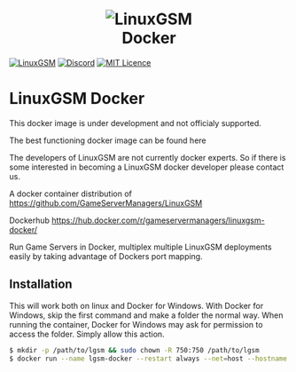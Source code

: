 <h1 align="center">
  <br>
  <img src="https://github.com/GameServerManagers/LinuxGSM-Docs/raw/master/.gitbook/assets/linuxgsm_colour_logo_workmark_short_384.png" alt="LinuxGSM">
  <br>
  Docker
  </h1>

[![LinuxGSM](https://img.shields.io/badge/-LinuxGSM-2b2b2b.svg?logo=data%3Aimage%2Fpng%3Bbase64%2CiVBORw0KGgoAAAANSUhEUgAAACsAAABACAYAAACDbo5ZAAAGD0lEQVR4AcWYa2wUVRvHz75c2vJ2disXoUBEVIioRAx%2BMIFA1IRwUS6KCCiIKBrvhEYiiGm5iBgk8QOGEgUUDYTttmVZWFr2UmwURS6iYAoCtmisElSsdHdbkT7%2BTzoNy%2BGc2dm54C%2F5Rdkz85x%2FZ86ZOXOYXYhIg3Phx%2FA4PAcv6f%2Btg5vhHJjP3EcZsgsshufJHH%2FAJbDztQ7aG35J1vgCXn%2BtgvrgEbLHYei9FmE3kDOUuh10OGwjZ7gEh7kZ9gNyllK3gnrg7%2BQs56DHjbCDyB0GuRF2ArnDeDfCziF3mO1G2FfJHRa4EXYpuUOxG2GXkzuUuBH2TXKH5W6ELSV3eM%2BNsOUk5yQcAY8p2uvgSPitor3MjbB1UOQXOFBvHwpbhPYWOExvL4SNUOQ7p4P2JTlzhOPmCu0vCu1PQpE2WOhk2MdJjk9y7HNwP1wEPUJbAcmZ6WTYrYolnifbxZBiibnFySHQCkUaLdY7C0V4%2FT5OhF1JcuIW6%2B0lOcvsBi2Ezao3j8Ov7Quwj52w60jNKIs1R5GatVaDDoEXSU4D7GSxbidYT3IuwjusFK0mNUVMwaZNNbl%2B%2F87hoVCom0HthaQmnG3QB0lNPcxlCvz%2B0GtlZTuorCxYYlA%2FDzbY%2FnrAgV3hCVLzCDMgEAi9wMMi9IIM%2FUwnNXWwi5mwRaSmmmXA798xq%2F3Khp420VeE1LyS6eQeBhttSXgzywCCToIUCOyYZvKLOWWwkdfd6ORVpGYJM0F5efDe9mEQHGty2BWTmhVGO4PNBmOoKzMBxmo%2FhD25dWvljSbD5hjMkb9gT9lJq63Mzi1bKkbjloc7xBWtwiRrDASCVRi%2FRxA8if%2BvrawMTzYI%2FACpeUv2KFFtDcUyTKilCHcis8G1Ga7wHpLzG8wVFs1K7jaeUKHZfIxmkj9%2FM4S9x9RGiMEudo0QbCVu9Xqn5PWEwLUk5%2FP0iaXac53I0kAH9Sau4m54lo%2FdTMfyekLYKQZ7ub34AbMMlmw5irC2VYTN0fuVMYMf8JHxJ7L7YYXAlSRnI2%2F8RtH4siTsDMz%2BZ5yS15OEXUxyDjGD1%2BvEq8MG16CDzY6JepKwT6geYbzxb0XjGMl7vwGSgzZIwo4nOa1M8Yr9Afb%2Fj8L21%2FsXaeaNZ2A6KTiEASph%2F0vF80cn4tokqu79fzfCUk2vfF4%2FFdFGEjGPHvg2yWrsDG%2F4%2BqpZB8jPOiXjWk0y5iXdM3XhKUvxBTA9UvHuvNPh%2Bzb%2BWj10z6nwuHWBbQFMvNCjKnn7qd1jS%2Fnx9VX3b6jC%2BbwOr5eMe3%2B83IcW4%2F3qgT%2BUTbA9srGaiHsn8AKiF6Ld%2FxF%2FOx6eeAJXabvK78MTTornNMd6XJTVR7%2Fj9bBjhFxV%2FMc1kJOAy2AeA%2FgrV4mFVDZFCqm8rEJ6qysCAWqK9iaztRJRbWXa4moFTELOav7jY%2FqAvoXp0Gc9NX7bIZl17%2FZl0rC1wRLeno0NvP%2B0CTcYNnS8wW6CtzNANaxzKqo9hRNOQ8rGo7tmSsMe2zWdt2frqVRcm5s2fofCgawDNHRNxnyfqgsYez4y4ADCjRM9H73hsNWafILTQdaFiSTj%2BQ%2FxA6yH7d%2BCmR8XbYr0a7VTF2N4siSsb5qdos3R6%2FjGxpULFfw7EfORnbrI9TAToX0sD40%2F2ylcGdh2Rdhg%2BSf2gka9jRTqK9%2BGwgHz7RTfVbHxirDhivdthYUvMRX8aYAD9lstvi%2B0aDL2DUZ0eCBUNNVG0IP65FLTWqPdiqdC0koHTVXe7iyNRG23QotBEy1RbTAzQyrmnYUT2rLsoA13JpcB4eVC2daBM1g2JGLekmwf5On7EJfngfZTNnVSce8bFjaTmQdvs%2FXmO%2FJVpoXdx3RSUe9O00Fj3nUdy0RLgRHiHXOPGW1h2uKZ07c9rG%2Bxyefp23pQeyBIEQoavYlakrG8fnrY5yHn2fbxXzAgw7m8bT5zkkSk4C7cpmOK21esB%2FXAQ5DzFfTo43%2BF%2FDzf0eZ4wZ3MDSjMcvD6nIeOahGgia%2FyU3HforTPkWkwnakdn0cI9jqfbPjD%2FuQLJr6644snlgX%2FApOMoyd1R5%2FxAAAAAElFTkSuQmCC)](https://linuxgsm.com)
[![Discord](https://discordapp.com/api/guilds/127498813903601664/widget.png?style=shield)](https://linuxgsm.com/discord)
[![MIT Licence](https://badges.frapsoft.com/os/mit/mit.svg?v=103)](https://github.com/GameServerManagers/LinuxGSM/blob/master/LICENSE)

# LinuxGSM Docker

This docker image is under development and not officialy supported.

The best functioning docker image can be found here

The developers of LinuxGSM are not currently docker experts. So if there is some interested in becoming a LinuxGSM docker developer please contact us.

A docker container distribution of https://github.com/GameServerManagers/LinuxGSM

Dockerhub https://hub.docker.com/r/gameservermanagers/linuxgsm-docker/

Run Game Servers in Docker, multiplex multiple LinuxGSM deployments easily by taking advantage of Dockers port mapping.

## Installation
This will work both on linux and Docker for Windows. With Docker for Windows, skip the first command and make a folder the normal way. When running the container, Docker for Windows may ask for permission to access the folder. Simply allow this action.

```bash
$ mkdir -p /path/to/lgsm && sudo chown -R 750:750 /path/to/lgsm
$ docker run --name lgsm-docker --restart always --net=host --hostname LGSM -it -v "/path/to/lgsm:/home/lgsm/" lgsm-docker
```
